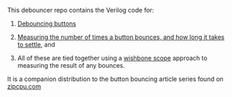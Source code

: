 
This debouncer repo contains the Verilog code for:

1. [Debouncing buttons](http://zipcpu.com/blog/2017/08/04/debounce.html)

2. [Measuring the number of times a button bounces, and how long it takes to settle](http://zipcpu.com/blog/2017/08/05/bounce-metric.html), and

3. All of these are tied together using a [wishbone scope](https://github.com/ZipCPU/wbscope.html) approach to measuring the result of any bounces.

It is a companion distribution to the button bouncing article series found on [zipcpu.com](http://zipcpu.com)


